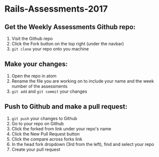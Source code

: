 # Rails-Assessments-2017

## Get the Weekly Assessments Github repo:

1. Visit the Github repo
2. Click the Fork button on the top right (under the navbar)
3. ```git clone``` your repo onto you machine


## Make your changes:

1. Open the repo in atom
2. Rename the file you are working on to include your name and the week number of the assessments
3. ```git add``` and ```git commit``` your changes


## Push to Github and make a pull request:

1. ```git push``` your changes to Github
2. Go to your repo on Github
3. Click the forked from link under your repo's name
4. Click the New Pull Request button
5. Click the compare across forks link
6. In the head fork dropdown (3rd from the left), find and select your repo
7. Create your pull request

